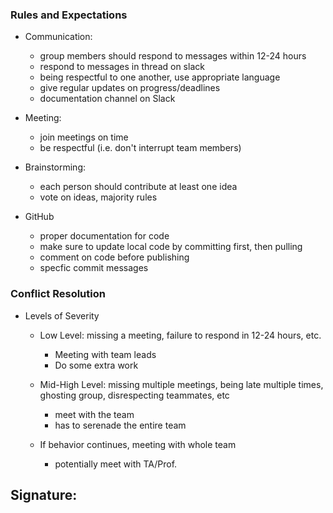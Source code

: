 ### Rules and Expectations 
- Communication:
  - group members should respond to messages within 12-24 hours 
  - respond to messages in thread on slack
  - being respectful to one another, use appropriate language
  - give regular updates on progress/deadlines
  - documentation channel on Slack

- Meeting: 
  - join meetings on time
  - be respectful (i.e. don't interrupt team members)

- Brainstorming: 
  - each person should contribute at least one idea
  - vote on ideas, majority rules

- GitHub
  - proper documentation for code 
  - make sure to update local code by committing first, then pulling 
  - comment on code before publishing
  - specfic commit messages

### Conflict Resolution 

- Levels of Severity 
  - Low Level: missing a meeting, failure to respond in 12-24 hours, etc.
    - Meeting with team leads
    - Do some extra work 

  - Mid-High Level: missing multiple meetings, being late multiple times, ghosting group, disrespecting teammates, etc
    - meet with the team 
    - has to serenade the entire team 
  
  - If behavior continues, meeting with whole team 
    - potentially meet with TA/Prof.


## Signature: 
